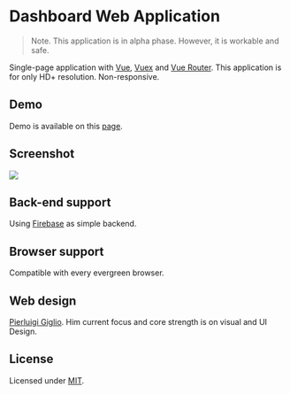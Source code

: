 # Dashboard Web Application
>Note. This application is in alpha phase. However, it is workable and safe.

Single-page application with [Vue](https://vuejs.org/), [Vuex](https://vuex.vuejs.org/) and [Vue Router](https://router.vuejs.org/). This application is for only HD+ resolution. Non-responsive. 

## Demo
Demo is available on this [page](https://heysafronov.github.io/gex-dashboard/dist/#/).

## Screenshot
<img src="https://raw.githubusercontent.com/heysafronov/gex-dashboard/master/src/assets/img/gex-dashboard.png?token=Af7pB0zXXUDhIhyWdQXyKlj84lOnAhTDks5blTl3wA%3D%3D">

## Back-end support
Using [Firebase](https://firebase.google.com/) as simple backend.

## Browser support
Compatible with every evergreen browser.

## Web design
[Pierluigi Giglio](https://www.pierluigigiglio.com/). Him current focus and 
core strength is on visual and UI Design.

## License
Licensed under [MIT](https://github.com/heysafronov/gex-dashboard/blob/master/LICENSE).
